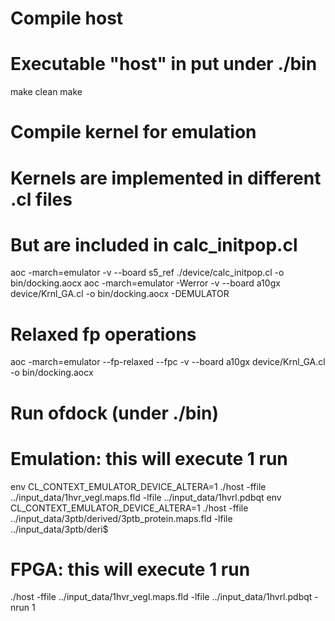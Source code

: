 
# Compile host
# Executable "host" in put under ./bin
make clean
make

# Compile kernel for emulation
# Kernels are implemented in different .cl files
# But are included in calc_initpop.cl
aoc -march=emulator -v --board s5_ref ./device/calc_initpop.cl  -o bin/docking.aocx
aoc -march=emulator -Werror -v --board a10gx device/Krnl_GA.cl -o bin/docking.aocx -DEMULATOR

# Relaxed fp operations
aoc -march=emulator --fp-relaxed --fpc -v --board a10gx device/Krnl_GA.cl -o bin/docking.aocx





# Run ofdock (under ./bin)
# Emulation: this will execute 1 run
env CL_CONTEXT_EMULATOR_DEVICE_ALTERA=1 ./host -ffile ../input_data/1hvr_vegl.maps.fld -lfile ../input_data/1hvrl.pdbqt
env CL_CONTEXT_EMULATOR_DEVICE_ALTERA=1 ./host -ffile ../input_data/3ptb/derived/3ptb_protein.maps.fld -lfile ../input_data/3ptb/deri$




# FPGA: this will execute 1 run
./host -ffile ../input_data/1hvr_vegl.maps.fld -lfile ../input_data/1hvrl.pdbqt -nrun 1

